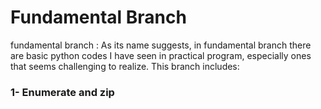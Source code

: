 # Fundamental Branch

 fundamental branch : As its name suggests, in fundamental branch there are basic python codes I have seen in practical program, especially ones that seems challenging to realize. This branch includes: 


### 1- Enumerate and zip
